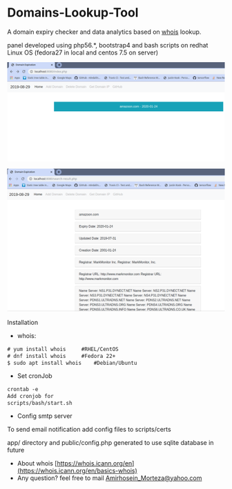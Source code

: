 Domains-Lookup-Tool
====================

A domain expiry checker and data analytics based on 
 [whois](https://lookup.icann.org/) lookup.

 panel developed using php56.*, bootstrap4 and bash scripts on redhat Linux OS (fedora27 in local and centos 7.5 on server) 
 
![panel](public/img/home.png)

![panel](public/img/detail.png)


Installation

* whois:

```
# yum install whois		#RHEL/CentOS
# dnf install whois		#Fedora 22+
$ sudo apt install whois	#Debian/Ubuntu
```

* Set cronJob
```
crontab -e
Add cronjob for 
scripts/bash/start.sh 

```

* Config smtp server

To send email notification add config files to scripts/certs


app/ directory and public/config.php generated to use sqlite database in future


- About whois [https://whois.icann.org/en](https://whois.icann.org/en/basics-whois) 
- Any question? feel free to mail 
 [Amirhosein_Morteza@yahoo.com](https://Amirhosein_Morteza@yahoo.com) 

